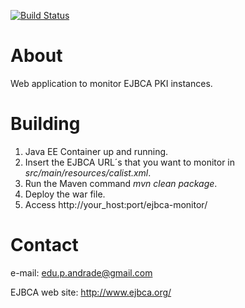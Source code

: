 [![Build Status](https://travis-ci.org/eduandrade/ejbca-monitor.png?branch=master)](https://travis-ci.org/eduandrade/ejbca-monitor)

# About

Web application to monitor EJBCA PKI instances.

# Building

1. Java EE Container up and running.
2. Insert the EJBCA URL´s that you want to monitor in _src/main/resources/calist.xml_.
3. Run the Maven command _mvn clean package_.
4. Deploy the war file.
5. Access http://your_host:port/ejbca-monitor/

# Contact

e-mail: edu.p.andrade@gmail.com

EJBCA web site: http://www.ejbca.org/
